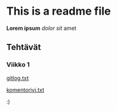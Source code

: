 # This is a readme file

**Lorem ipsum** *dolor sit* amet

## Tehtävät 
### Viikko 1

[gitlog.txt](https://github.com/meri573/ot-harjoitustyo/blob/main/laskarit/viikko1/gitlog.txt)

[komentorivi.txt](https://github.com/meri573/ot-harjoitustyo/blob/main/laskarit/viikko1/komentorivi.txt)

:)
